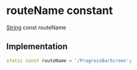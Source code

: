 


# routeName constant






[String](https://api.flutter.dev/flutter/dart-core/String-class.html) const routeName
  







## Implementation

```dart
static const routeName = '/ProgressBarScreen';


```







